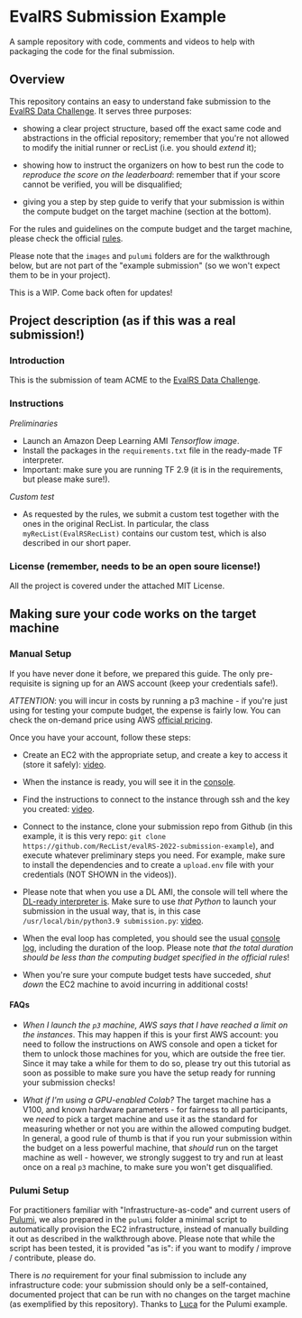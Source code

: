 # EvalRS Submission Example
A sample repository with code, comments and videos to help with packaging the code for the final submission.

## Overview

This repository contains an easy to understand fake submission to the [EvalRS Data Challenge](https://github.com/RecList/evalRS-CIKM-2022). It serves three purposes:

* showing a clear project structure, based off the exact same code and abstractions in the official repository; remember that you're not allowed to modify the initial runner or recList (i.e. you should _extend_ it);

* showing how to instruct the organizers on how to best run the code to _reproduce the score on the leaderboard_: remember that if your score cannot be verified, you will be disqualified;

* giving you a step by step guide to verify that your submission is within the compute budget on the target machine (section at the bottom).

For the rules and guidelines on the compute budget and the target machine, please check the official [rules](https://github.com/RecList/evalRS-CIKM-2022).

Please note that the `images` and `pulumi` folders are for the walkthrough below, but are not part of the "example submission" (so we won't expect them to be in your project).

This is a WIP. Come back often for updates!

## Project description (as if this was a real submission!)

### Introduction

This is the submission of team ACME to the [EvalRS Data Challenge](https://github.com/RecList/evalRS-CIKM-2022).

### Instructions

_Preliminaries_

* Launch an Amazon Deep Learning AMI _Tensorflow image_.
* Install the packages in the `requirements.txt` file in the ready-made TF interpreter.
* Important: make sure you are running TF 2.9 (it is in the requirements, but please make sure!).

_Custom test_

* As requested by the rules, we submit a custom test together with the ones in the original RecList. In particular, the class `myRecList(EvalRSRecList)` contains our custom test, which is also described in our short paper.

### License (remember, needs to be an open soure license!)

All the project is covered under the attached MIT License.

## Making sure your code works on the target machine

### Manual Setup

If you have never done it before, we prepared this guide. The only pre-requisite is signing up for an AWS account (keep your credentials safe!).

_ATTENTION_: you will incur in costs by running a p3 machine - if you're just using for testing your compute budget, the expense is fairly low. You can check the on-demand price using AWS [official pricing](https://aws.amazon.com/it/ec2/pricing/on-demand/).

Once you have your account, follow these steps:

* Create an EC2 with the appropriate setup, and create a key to access it (store it safely): [video](https://watch.screencastify.com/v/mNmw8bR78bfFGjbGmBWA).

* When the instance is ready, you will see it in the [console](images/instance_ready.png).

* Find the instructions to connect to the instance through ssh and the key you created: [video](https://watch.screencastify.com/v/v6HLFmFgiqMe8PgBoU6h).

* Connect to the instance, clone your submission repo from Github (in this example, it is this very repo: `git clone https://github.com/RecList/evalRS-2022-submission-example`), and execute whatever preliminary steps you need. For example, make sure to install the dependencies and to create a `upload.env` file with your credentials (NOT SHOWN in the videos)).

* Please note that when you use a DL AMI, the console will tell where the [DL-ready interpreter is](images/ec2.png). Make sure to use _that Python_ to launch your submission in the usual way, that is, in this case `/usr/local/bin/python3.9 submission.py`: [video](https://watch.screencastify.com/v/nDFJMcUcBb1dBTFrwcjH).

* When the eval loop has completed, you should see the usual [console log](images/results.png), including the duration of the loop. Please note _that the total duration should be less than the computing budget specified in the official rules_!

* When you're sure your compute budget tests have succeded, _shut down_ the EC2 machine to avoid incurring in additional costs!

#### FAQs

* _When I launch the `p3` machine, AWS says that I have reached a limit on the instances_. This may happen if this is your first AWS account: you need to follow the instructions on AWS console and open a ticket for them to unlock those machines for you, which are outside the free tier. Since it may take a while for them to do so, please try out this tutorial as soon as possible to make sure you have the setup ready for running your submission checks!

* _What if I'm using a GPU-enabled Colab?_ The target machine has a V100, and known hardware parameters - for fairness to all participants, we *need* to pick a target machine and use it as the standard for measuring whether or not you are within the allowed computing budget. In general, a good rule of thumb is that if you run your submission within the budget on a less powerful machine, that _should_ run on the target machine as well - however, we strongly suggest to try and run at least once on a real `p3` machine, to make sure you won't get disqualified.

### Pulumi Setup

For practitioners familiar with "Infrastructure-as-code" and current users of [Pulumi](https://www.pulumi.com/), we also prepared in the `pulumi` folder a minimal script to automatically provision the EC2 infrastructure, instead of manually building it out as described in the walkthrough above. Please note that while the script has been tested, it is provided "as is": if you want to modify / improve / contribute, please do. 

There is *no* requirement for your final submission to include any infrastructure code: your submission should only be a self-contained, documented project that can be run with no changes on the target machine (as exemplified by this repository). Thanks to [Luca](https://github.com/bigluck) for the Pulumi example.
